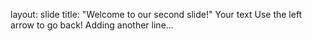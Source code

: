 layout: slide
title: "Welcome to our second slide!"
Your text
Use the left arrow to go back!
Adding another line...

